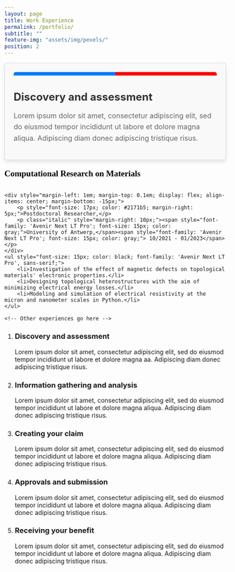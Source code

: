 ```yaml
---
layout: page
title: Work Experience
permalink: /portfolio/
subtitle: ""
feature-img: "assets/img/pexels/"
position: 2
---
```


<style>
    /* Reset default margin and padding */
    body {
        margin: 0;
        padding: 10px;
        background-image: url('assets/img/header/education.jpg');
        background-repeat: no-repeat;
        background-position: center center;
        background-size: cover; /* Ensure the background image covers the entire viewport */
    }

    .textbox {
    background-color: #f9f9f9;
    border: 1px solid #ddd;
    border-radius: 5px;
    padding: 20px;
    margin-bottom: 20px;
    box-shadow: 0 4px 8px rgba(0, 0, 0, 0.1);
   }

.textbox::before {
    content: "";
    display: block;
    height: 8px; /* Thickness of the strip */
    background: linear-gradient(to right, #007bff 50%, #ff0000 50%); /* Divide the strip into two parts with different colors */
    border-radius: 5px 5px 0 0; /* Ensure rounded corners on the top */
}


    .textbox h3 {
        color: #333;
        font-size: 24px;
        margin-bottom: 10px;
    }

    .textbox p {
        color: #666;
        font-size: 16px;
        line-height: 1.6;
    }
</style>

<div class="textbox">
    <h3>Discovery and assessment</h3>
    <p>Lorem ipsum dolor sit amet, consectetur adipiscing elit, sed do eiusmod tempor incididunt ut labore et dolore magna aliqua. Adipiscing diam donec adipiscing tristique risus.</p>
</div>

<section>
    <div style="display: inline-block; padding-right: 10px;">
        <span style="font-size: 19px; color: black; font-weight: bold; font-family: 'Avenir Next LT Pro';">Computational Research on Materials</span>
    </div>
    <br><br>

    <div style="margin-left: 1em; margin-top: 0.1em; display: flex; align-items: center; margin-bottom: -15px;">
        <p style="font-size: 17px; color: #2171b5; margin-right: 5px;">Postdoctoral Researcher,</p>
        <p class="italic" style="margin-right: 10px;"><span style="font-family: 'Avenir Next LT Pro'; font-size: 15px; color: gray;">University of Antwerp,</span><span style="font-family: 'Avenir Next LT Pro'; font-size: 15px; color: gray;"> 10/2021 - 01/2023</span></p>
    </div>
    <ul style="font-size: 15px; color: black; font-family: 'Avenir Next LT Pro', sans-serif;">
        <li>Investigation of the effect of magnetic defects on topological materials' electronic properties.</li>
        <li>Designing topological heterostructures with the aim of minimizing electrical energy losses.</li>
        <li>Modeling and simulation of electrical resistivity at the micron and nanometer scales in Python.</li>
    </ul>

    <!-- Other experiences go here -->

</section>
</body>
 <ol style="--length: 5" role="list">
	<li style="--i: 1">
		<h3>Discovery and assessment</h3>
		<p>Lorem ipsum dolor sit amet, consectetur adipiscing elit, sed do eiusmod tempor incididunt ut labore et dolore magna aa. Adipiscing diam donec adipiscing tristique risus.</p>
	</li>
	<li style="--i: 2">
		<h3>Information gathering and analysis</h3>
		<p>Lorem ipsum dolor sit amet, consectetur adipiscing elit, sed do eiusmod tempor incididunt ut labore et dolore magna aliqua. Adipiscing diam donec adipiscing tristique risus.</p>
	</li>
	<li style="--i: 3">
		<h3>Creating your claim</h3>
		<p>Lorem ipsum dolor sit amet, consectetur adipiscing elit, sed do eiusmod tempor incididunt ut labore et dolore magna aliqua. Adipiscing diam donec adipiscing tristique risus.</p>
	</li>
	<li style="--i: 4">
		<h3>Approvals and submission</h3>
		<p>Lorem ipsum dolor sit amet, consectetur adipiscing elit, sed do eiusmod tempor incididunt ut labore et dolore magna aliqua. Adipiscing diam donec adipiscing tristique risus.</p>
	</li>
	<li style="--i: 5">
		<h3>Receiving your benefit</h3>
		<p>Lorem ipsum dolor sit amet, consectetur adipiscing elit, sed do eiusmod tempor incididunt ut labore et dolore magna aliqua. Adipiscing diam donec adipiscing tristique risus.</p>
	</li>
</ol>
</html>
